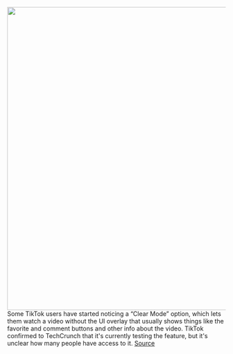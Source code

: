 <img src='https://cdn.vox-cdn.com/thumbor/U92VeNZcaiYv2R76fhTGgRbFP7c=/0x0:1125x1729/1200x800/filters:focal(91x1381:271x1561)/cdn.vox-cdn.com/uploads/chorus_image/image/70928832/IMG_4739.0.jpg' width='700px' /><br/>
Some TikTok users have started noticing a “Clear Mode” option, which lets them watch a video without the UI overlay that usually shows things like the favorite and comment buttons and other info about the video. TikTok confirmed to TechCrunch that it's currently testing the feature, but it's unclear how many people have access to it.
<a href='https://www.theverge.com/2022/5/31/23148901/tiktok-clear-mode-test-longer-videos-ui-user-interface'> Source <a/>